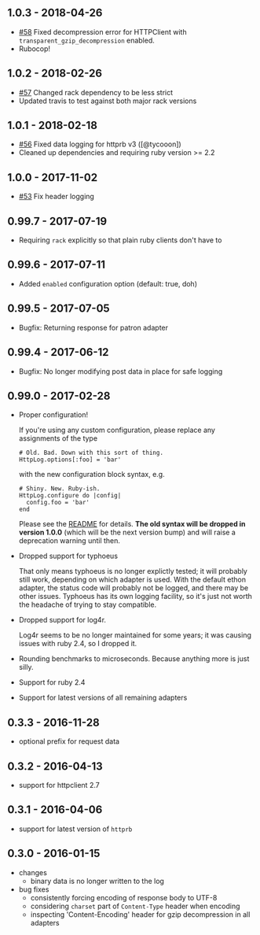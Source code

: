 ## 1.0.3 - 2018-04-26

* [#58](https://github.com/trusche/httplog/issues/58) Fixed decompression error for HTTPClient with `transparent_gzip_decompression` enabled.
* Rubocop!

## 1.0.2 - 2018-02-26

* [#57](https://github.com/trusche/httplog/issues/57) Changed rack dependency to be less strict
* Updated travis to test against both major rack versions

## 1.0.1 - 2018-02-18

* [#56](https://github.com/trusche/httplog/pull/56) Fixed data logging for httprb v3 ([@tycooon])
* Cleaned up dependencies and requiring ruby version >= 2.2

## 1.0.0 - 2017-11-02

* [#53](https://github.com/trusche/httplog/pull/53) Fix header logging

## 0.99.7 - 2017-07-19

* Requiring `rack` explicitly so that plain ruby clients don't have to

## 0.99.6 - 2017-07-11

* Added `enabled` configuration option (default: true, doh)

## 0.99.5 - 2017-07-05

* Bugfix: Returning response for patron adapter

## 0.99.4 - 2017-06-12

* Bugfix: No longer modifying post data in place for safe logging

## 0.99.0 - 2017-02-28

* Proper configuration!

  If you're using any custom configuration, please replace any assignments of the type

      # Old. Bad. Down with this sort of thing.
      HttpLog.options[:foo] = 'bar'  

  with the new configuration block syntax, e.g.

      # Shiny. New. Ruby-ish.
      HttpLog.configure do |config|
        config.foo = 'bar'
      end

  Please see the [README](README.md#configuration) for details. **The old syntax will be dropped in version 1.0.0** (which will be the next version bump) and will raise a deprecation warning until then.

* Dropped support for typhoeus

  That only means typhoeus is no longer explictly tested; it will probably still work, depending on which adapter is used. With the default ethon adapter, the status code will probably not be logged, and there may be other issues. Typhoeus has its own logging facility, so it's just not worth the headache of trying to stay compatible.

* Dropped support for log4r.

  Log4r seems to be no longer maintained for some years; it was causing issues with ruby 2.4, so I dropped it.

* Rounding benchmarks to microseconds. Because anything more is just silly.

* Support for ruby 2.4
* Support for latest versions of all remaining adapters

## 0.3.3 - 2016-11-28

* optional prefix for request data

## 0.3.2 - 2016-04-13

* support for httpclient 2.7

## 0.3.1 - 2016-04-06

* support for latest version of `httprb`

## 0.3.0 - 2016-01-15
* changes
  * binary data is no longer written to the log
* bug fixes
  * consistently forcing encoding of response body to UTF-8
  * considering `charset` part of `Content-Type` header when encoding
  * inspecting 'Content-Encoding' header for gzip decompression in all adapters
